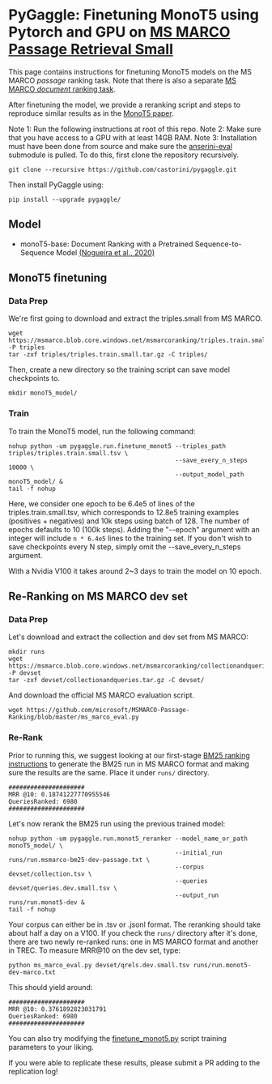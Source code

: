 # PyGaggle: Finetuning MonoT5 using Pytorch and GPU on [MS MARCO Passage Retrieval Small](https://github.com/microsoft/MSMARCO-Passage-Ranking)

This page contains instructions for finetuning MonoT5 models on the MS MARCO *passage* ranking task.
Note that there is also a separate [MS MARCO *document* ranking task](https://github.com/castorini/anserini/blob/master/docs/experiments-msmarco-doc.md).

After finetuning the model, we provide a reranking script and steps to reproduce similar results as in the [MonoT5 paper](https://arxiv.org/pdf/2003.06713.pdf).

Note 1: Run the following instructions at root of this repo.
Note 2: Make sure that you have access to a GPU with at least 14GB RAM.
Note 3: Installation must have been done from source and make sure the [anserini-eval](https://github.com/castorini/anserini-eval) submodule is pulled. 
To do this, first clone the repository recursively.

```
git clone --recursive https://github.com/castorini/pygaggle.git
```

Then install PyGaggle using:

```
pip install --upgrade pygaggle/
```

## Model

+ monoT5-base: Document Ranking with a Pretrained Sequence-to-Sequence Model [(Nogueira et al., 2020)](https://arxiv.org/pdf/2003.06713.pdf)

## MonoT5 finetuning
### Data Prep

We're first going to download and extract the triples.small from MS MARCO.
```
wget https://msmarco.blob.core.windows.net/msmarcoranking/triples.train.small.tar.gz -P triples
tar -zxf triples/triples.train.small.tar.gz -C triples/
```
Then, create a new directory so the training script can save model checkpoints to.
```
mkdir monoT5_model/
```
### Train
To train the MonoT5 model, run the following command:
```
nohup python -um pygaggle.run.finetune_monot5 --triples_path triples/triples.train.small.tsv \
                                              --save_every_n_steps 10000 \
                                              --output_model_path monoT5_model/ &
tail -f nohup
```
Here, we consider one epoch to be 6.4e5 of lines of the triples.train.small.tsv, which corresponds to 12.8e5 training examples (positives + negatives) and 10k steps using batch of 128. The number of epochs defaults to 10 (100k steps). Adding the "--epoch" argument with an integer will include `n * 6.4e5` lines to the training set.
If you don't wish to save checkpoints every N step, simply omit the --save_every_n_steps argument.

With a Nvidia V100 it takes around 2~3 days to train the model on 10 epoch.
## Re-Ranking on MS MARCO dev set
### Data Prep
Let's download and extract the collection and dev set from MS MARCO:
```
mkdir runs
wget https://msmarco.blob.core.windows.net/msmarcoranking/collectionandqueries.tar.gz -P devset
tar -zxf devset/collectionandqueries.tar.gz -C devset/
```
And download the official MS MARCO evaluation script.
```
wget https://github.com/microsoft/MSMARCO-Passage-Ranking/blob/master/ms_marco_eval.py
```
### Re-Rank
Prior to running this, we suggest looking at our first-stage [BM25 ranking instructions](https://github.com/castorini/anserini/blob/master/docs/experiments-msmarco-passage.md) to generate the BM25 run in MS MARCO format and making sure the results are the same. Place it under `runs/` directory.
```
#####################
MRR @10: 0.18741227770955546
QueriesRanked: 6980
#####################
```
Let's now rerank the BM25 run using the previous trained model:
```
nohup python -um pygaggle.run.monot5_reranker --model_name_or_path monoT5_model/ \
                                              --initial_run runs/run.msmarco-bm25-dev-passage.txt \
                                              --corpus devset/collection.tsv \
                                              --queries devset/queries.dev.small.tsv \
                                              --output_run runs/run.monot5-dev &
tail -f nohup
```
Your corpus can either be in .tsv or .jsonl format. The reranking should take about half a day on a V100.
If you check the `runs/` directory after it's done, there are two newly re-ranked runs: one in MS MARCO format and another in TREC.
To measure MRR@10 on the dev set, type:
```
python ms_marco_eval.py devset/qrels.dev.small.tsv runs/run.monot5-dev-marco.txt
```
This should yield around:
```
#####################
MRR @10: 0.3761892823031791
QueriesRanked: 6980
#####################
```

You can also try modifying the [finetune_monot5.py](https://github.com/castorini/pygaggle/blob/master/pygaggle/run/finetune_monot5.py) script training parameters to your liking.

If you were able to replicate these results, please submit a PR adding to the replication log!

